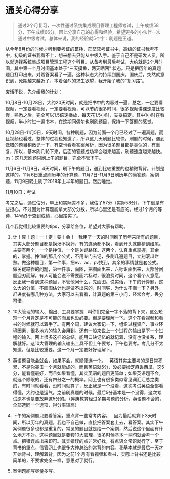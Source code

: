 # 通关心得分享


>通过2个月复习，一次性通过系统集成项目管理工程师考试，上午成绩58分，下午成绩66分。因此分享自己的心得和经验，希望更多的小伙伴一次通过中级考试。总体来说，我的经验就5个字：刷题是王道。


从今年8月份的时候才听到要考证的噩耗，茫茫软考证书中，高级的证书我考不中，初级的证书我看不上，想来想去只能从中级入手。鉴于自己不是研发人员，所以就选择系统集成项目管理工程这个科目。从备考到最后考试，大约就是2个月时间，其中第一个月时间基本处于“三天摸鱼，两天晒网” 状态。只是把历年的真题题目打印出来，对着答案看了一遍。这种状态大约持续到国庆。国庆后，突然就意识到，死期越来越近了，本着强烈的求生欲望，我开始了我的“复习路”。

废话不说，先介绍我的计划：

10月8日-10月28日，大约20天时间，就是把书中的内容过一遍，总之，一定要看视频，一定要看视频，一定要看视频，可以节约很多时间，很多视频讲课速度比较慢，熟悉之后，完全可以1.5倍速播放，每天花1.5小时，妥妥搞定。其中1小时在看视频，半小时过一遍书本，在这期间偶尔也刷刷题目，保持一下答题的感觉。

10月28日-11月5日，9天时间，各种刷题，因为前面一个月已经过了一遍真题，而且视频也看过，整体的过程也知道了，所以这几天刷题比较快，刷题的时候，遇到做错的题目稍微记一下，有空也看看答案解析，因为很多题目都是类似的，有重复，所以，基本刷几轮下来，后面的答题成功率会越来越高，刷题速度越来越快。ps：这几天刷题只刷上午的题目，完全不管下午。

11月6日-11月9日，4天时间，刷下午的题目，遇到比较重要的也稍微背背。计划是这样的。11月6日重点刷历年的计算题，11月7日-11月9日刷历年的简答题、案例题，11月9日晚上刷了2018年上半年的题目。然后睡觉。

11月10日：考试

考完之后，通过估分，早上和实际差不多，我估了57分（实际58分），下午倒是有些担心，不过因为计算题能拿大部分分数，所以心里还是有底的。经过1个月的等待，14号终于查到成绩，心里踏实了。

几个我觉得比较重要的tips，分享给各位，希望对大家有帮助。

1. 计！算！题！一！定！要！会！
 
我用了一天的时间刷了历年来所有的题目，其实大部分题目都是换汤不换药，有的连汤都不换，看到开头就能猜到结尾。主要有两个，一个是挣值，一个是关键路径。这两个，认真重点掌握，其余的，掌握。挣值的那几个公式，不用专门去记，多刷几遍题目，立刻滚瓜烂熟。做这种题目，第一件事，把ev、ac、pv找到，其余的事情就是套公式。做关键路径的问题，第一件事，画图，把图画出来，六标识画出来，大部分问题迎刃而解。有人可能会说不需要画六标时，很浪费时间，这个看个人意愿，反正我一看到这种题目，不管他问什么，先画图。说实话，下午的计算题，这么大的分值，不画图估计也是做不出来的，时间够，为什么不画一下？另外，赶进度有哪几种方法，大家可以去看看，计算题的第三小问，经常会考，丢分可惜。
 
2. 10大管理的输入、输出、工具要掌握
 
叫你们完全一字不落的背下来，这么短短一个月肯定是不可能的而且也没必要。但是要理解一下。这个在看视频和看书的时候就可以着手了。有两个词，建议大家记一下，组织过程资产、事业环境因素，很多地方的输入会用到。还有一般来说上一个过程的输出是下一个过程的输入。网上很多这样的总结，能用口诀记忆的就记着，没有也没关系，理解就好。这10大管理的输入输出工具不但上午要考，下午也要考。考几分不太知道，但是比较重要。这一个月一定要好好理解下。
 
3. 英语题目能会就会，如果不会，就顺便选一个。
 
英语其实主要考的是日常积累，不是你突击一个月就能成的，而且英语就5分，没必要捡芝麻丢西瓜，这5分，能看懂最好，而且如果看懂，其实英语的题目更简单；如果英语题不会，就选个顺眼的，还有四分之一的概率。网上也有很多类似常见词汇汇总之类的，有时间就看看，没时间就算了，反正我是一个没看，这次考试英语全部看得懂，大约也是运气。之前刷真题的时候，最后5分基本是一个没得，这次考试原本也是要放弃这5分的。（昇庚教育经过多期考题的分析，英语题不会的，全部选同一个选项，得分率较高）
 
4. 下午的案例题只要看答案，重点背一些常考内容。
 
因为最后就剩下3天时间，所以历年的真题，我也不自己做，直接把答案套上去，看答案。其实下午案例题很多也都是重复的，常见的题目就是给一个案例，然后说这个里面有什么地方不对。这种题目就是要套10大管理，很多时候基本一两句就会考一个点。把错误点出来即可。其实错误的点非常好找，有点语文常识就行了，至于背书的重点，信管网上也很多大神总结的常背的内容。我基本就是最后一天才开始背书，理解着背，因为之前1个月有看视频和看书，实际上背书还是比较简单的，不要求完全一样，意思对了就行。
 
 
5. 案例题能写尽量多写。